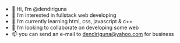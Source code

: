 - 👋 Hi, I’m @dendiriguna
- 👀 I’m interested in fullstack web developing
- 🌱 I’m currently learning html, css, javascript & c++
- 💞️ I’m looking to collaborate on developing some web 
- 📫 you can send an e-mail to dendiriguna@yahoo.com for business

<!---
dendiriguna/dendiriguna is a new beginer web developer and i'm collage ✨ special ✨ repository because its `README.md` (this file) appears on your GitHub profile.
You can click the Preview link to take a look at your changes.
--->
